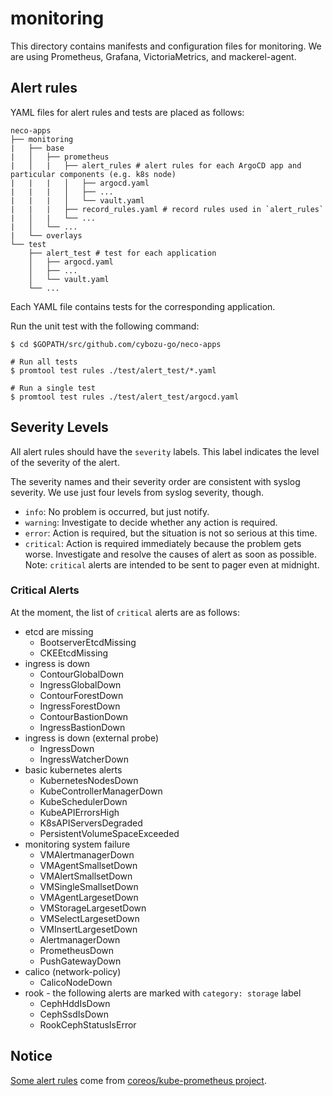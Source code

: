 monitoring
==========

This directory contains manifests and configuration files for monitoring.
We are using Prometheus, Grafana, VictoriaMetrics, and mackerel-agent.

Alert rules
-----------

YAML files for alert rules and tests are placed as follows:

```console
neco-apps
├── monitoring
|   ├── base
|   │   ├── prometheus
|   │   |   ├── alert_rules # alert rules for each ArgoCD app and particular components (e.g. k8s node)
|   |   |   │   ├── argocd.yaml
|   |   |   │   ├── ...
|   |   |   │   └── vault.yaml
|   |   |   ├── record_rules.yaml # record rules used in `alert_rules`
|   │   |   └── ...
|   │   └── ...
|   └── overlays
└── test
    ├── alert_test # test for each application
    │   ├── argocd.yaml
    │   ├── ...
    │   └── vault.yaml
    └── ...
```

Each YAML file contains tests for the corresponding application.

Run the unit test with the following command:

```console
$ cd $GOPATH/src/github.com/cybozu-go/neco-apps

# Run all tests
$ promtool test rules ./test/alert_test/*.yaml

# Run a single test
$ promtool test rules ./test/alert_test/argocd.yaml
```

Severity Levels
---------------

All alert rules should have the `severity` labels. This label indicates the level of the severity of the alert.

The severity names and their severity order are consistent with syslog severity. We use just four levels from syslog severity, though.

- `info`: No problem is occurred, but just notify.
- `warning`: Investigate to decide whether any action is required.
- `error`: Action is required, but the situation is not so serious at this time.
- `critical`: Action is required immediately because the problem gets worse. Investigate and resolve the causes of alert as soon as possible. Note: `critical` alerts are intended to be sent to pager even at midnight.

### Critical Alerts

At the moment, the list of `critical` alerts are as follows:

- etcd are missing
  - BootserverEtcdMissing
  - CKEEtcdMissing
- ingress is down
  - ContourGlobalDown
  - IngressGlobalDown
  - ContourForestDown
  - IngressForestDown
  - ContourBastionDown
  - IngressBastionDown
- ingress is down (external probe)
  - IngressDown
  - IngressWatcherDown
- basic kubernetes alerts
  - KubernetesNodesDown
  - KubeControllerManagerDown
  - KubeSchedulerDown
  - KubeAPIErrorsHigh
  - K8sAPIServersDegraded
  - PersistentVolumeSpaceExceeded
- monitoring system failure
  - VMAlertmanagerDown
  - VMAgentSmallsetDown
  - VMAlertSmallsetDown
  - VMSingleSmallsetDown
  - VMAgentLargesetDown
  - VMStorageLargesetDown
  - VMSelectLargesetDown
  - VMInsertLargesetDown
  - AlertmanagerDown
  - PrometheusDown
  - PushGatewayDown
- calico (network-policy)
  - CalicoNodeDown
- rook - the following alerts are marked with `category: storage` label
  - CephHddIsDown
  - CephSsdIsDown
  - RookCephStatusIsError

Notice
------

[Some alert rules](./alert_rules/kubernetes.yaml) come from [coreos/kube-prometheus project](https://github.com/coreos/kube-prometheus).
